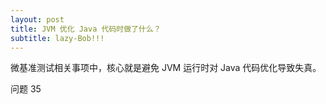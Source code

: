 ```yaml
---
layout: post
title: JVM 优化 Java 代码时做了什么？
subtitle: lazy-Bob!!!
---
```

微基准测试相关事项中，核心就是避免 JVM 运行时对 Java 代码优化导致失真。

问题 35